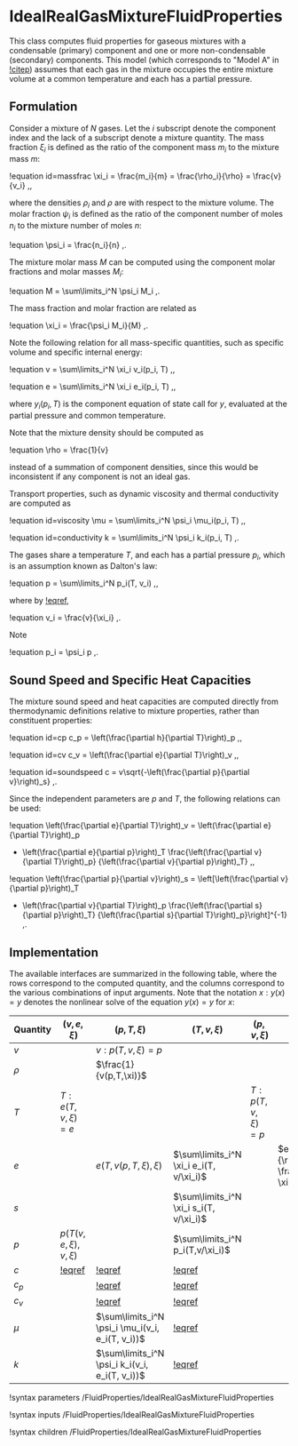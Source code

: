 # IdealRealGasMixtureFluidProperties

This class computes fluid properties for gaseous mixtures with a condensable
(primary) component and one or more non-condensable (secondary) components.
This model (which corresponds to "Model A" in [!citep](hansel2018ncgs))
assumes that each gas in the mixture occupies the entire mixture
volume at a common temperature and each has a partial pressure.

## Formulation

Consider a mixture of $N$ gases. Let the $i$ subscript denote the component index
and the lack of a subscript denote a mixture quantity. The mass fraction $\xi_i$
is defined as the ratio of the component mass $m_i$ to the mixture mass $m$:

!equation id=massfrac
\xi_i = \frac{m_i}{m} = \frac{\rho_i}{\rho} = \frac{v}{v_i} \,,

where the densities $\rho_i$ and $\rho$ are with respect to the mixture volume. The molar fraction
$\psi_i$ is defined as the ratio of the component number of moles $n_i$ to the mixture
number of moles $n$:

!equation
\psi_i = \frac{n_i}{n} \,.

The mixture molar mass $M$ can be computed using the component molar fractions
and molar masses $M_i$:

!equation
M = \sum\limits_i^N \psi_i M_i \,.

The mass fraction and molar fraction are related as

!equation
\xi_i = \frac{\psi_i M_i}{M} \,.

Note the following relation for all mass-specific quantities, such as
specific volume and specific internal energy:

!equation
v = \sum\limits_i^N \xi_i v_i(p_i, T) \,,

!equation
e = \sum\limits_i^N \xi_i e_i(p_i, T) \,,

where $y_i(p_i, T)$ is the component equation of state call for $y$, evaluated
at the partial pressure and common temperature.

Note that the mixture density should be computed as

!equation
\rho = \frac{1}{v}

instead of a summation of component densities, since this would be
inconsistent if any component is not an ideal gas.

Transport properties, such as dynamic viscosity and thermal conductivity are
computed as

!equation id=viscosity
\mu = \sum\limits_i^N \psi_i \mu_i(p_i, T) \,,

!equation id=conductivity
k = \sum\limits_i^N \psi_i k_i(p_i, T) \,.

The gases share a temperature $T$, and each has a partial pressure $p_i$,
which is an assumption known as Dalton's law:

!equation
p = \sum\limits_i^N p_i(T, v_i) \,,

where by [!eqref](massfrac),

!equation
v_i = \frac{v}{\xi_i} \,.

Note

!equation
p_i = \psi_i p \,.

## Sound Speed and Specific Heat Capacities

The mixture sound speed and heat capacities are computed directly from thermodynamic definitions
relative to mixture properties, rather than constituent properties:

!equation id=cp
c_p = \left(\frac{\partial h}{\partial T}\right)_p \,,

!equation id=cv
c_v = \left(\frac{\partial e}{\partial T}\right)_v \,,

!equation id=soundspeed
c = v\sqrt{-\left(\frac{\partial p}{\partial v}\right)_s} \,.

Since the independent parameters are $p$ and $T$, the following relations can be used:

!equation
\left(\frac{\partial e}{\partial T}\right)_v = \left(\frac{\partial e}{\partial T}\right)_p
  - \left(\frac{\partial e}{\partial p}\right)_T
  \frac{\left(\frac{\partial v}{\partial T}\right)_p}
  {\left(\frac{\partial v}{\partial p}\right)_T} \,,

!equation
\left(\frac{\partial p}{\partial v}\right)_s = \left[\left(\frac{\partial v}{\partial p}\right)_T
  - \left(\frac{\partial v}{\partial T}\right)_p
  \frac{\left(\frac{\partial s}{\partial p}\right)_T}
  {\left(\frac{\partial s}{\partial T}\right)_p}\right]^{-1} \,.

## Implementation

The available interfaces are summarized in the following table, where the rows
correspond to the computed quantity, and the columns correspond to the various
combinations of input arguments. Note that the notation
$x : y(x) = y$ denotes the nonlinear solve of the equation $y(x) = y$ for $x$:

| Quantity | $(v,e,\xi)$ | $(p,T,\xi)$ | $(T,v,\xi)$ | $(p,v,\xi)$ | $(p,\rho,\xi)$ |
| :- | - | - | - | - | - |
| $v$ |   | $v: p(T,v,\xi) = p$ |   |   |   |
| $\rho$ |   | $\frac{1}{v(p,T,\xi)}$ |   |   |   |
| $T$ | $T: e(T,v,\xi) = e$ |   |   | $T: p(T,v,\xi) = p$ |   |
| $e$ |   | $e(T,v(p,T,\xi),\xi)$ | $\sum\limits_i^N \xi_i e_i(T, v/\xi_i)$ |   | $e(T(p,\frac{1}{\rho},\xi), \frac{1}{\rho}, \xi)$ |
| $s$ |   |   | $\sum\limits_i^N \xi_i s_i(T, v/\xi_i)$ |   |   |
| $p$ | $p(T(v,e,\xi),v,\xi)$ |   | $\sum\limits_i^N p_i(T,v/\xi_i)$ |   |   |
| $c$ | [!eqref](soundspeed) | [!eqref](soundspeed) | [!eqref](soundspeed) |   |   |
| $c_p$ |   | [!eqref](cp) | [!eqref](cp) |   |   |
| $c_v$ |   | [!eqref](cv) | [!eqref](cv) |   |   |
| $\mu$ |   | $\sum\limits_i^N \psi_i \mu_i(v_i, e_i(T, v_i))$ | [!eqref](viscosity) |   |   |
| $k$ |   | $\sum\limits_i^N \psi_i k_i(v_i, e_i(T, v_i))$ | [!eqref](conductivity) |   |   |

!syntax parameters /FluidProperties/IdealRealGasMixtureFluidProperties

!syntax inputs /FluidProperties/IdealRealGasMixtureFluidProperties

!syntax children /FluidProperties/IdealRealGasMixtureFluidProperties
